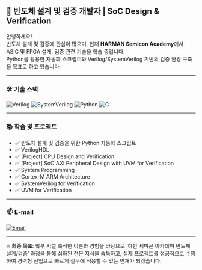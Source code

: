 ## 🚀 반도체 설계 및 검증 개발자 | SoC Design & Verification

안녕하세요!  
반도체 설계 및 검증에 관심이 많으며, 현재 **HARMAN Semicon Academy**에서  
ASIC 및 FPGA 설계, 검증 관련 기술을 학습 중입니다.  
Python을 활용한 자동화 스크립트와 Verilog/SystemVerilog 기반의 검증 환경 구축을 목표로 하고 있습니다.

---

### 🛠️ **기술 스택**
![Verilog](https://img.shields.io/badge/-Verilog-000?&logo=verilog)
![SystemVerilog](https://img.shields.io/badge/-SystemVerilog-000?&logo=systemverilog)
![Python](https://img.shields.io/badge/-Python-3776AB?&logo=python&logoColor=white)
![C](https://img.shields.io/badge/-C-00599C?&logo=c&logoColor=white)

---

### 📚 **학습 및 프로젝트**
- ✅ 반도체 설계 및 검증을 위한 Python 자동화 스크립트
- ✅ VerilogHDL
- ✅ [Project] CPU Design and Verification
- ✅ [Project] SoC AXI Peripheral Design with UVM for Verification
- ✅ System Programming
- ✅ Cortex-M ARM Architecture
- ✅ SystemVerilog for Verification
- ✅ UVM for Verification

---

### 📫 **E-mail**
[![Email](https://img.shields.io/badge/Naver_Mail-03C75A?logo=naver&logoColor=white)](mailto:ujinmo0342@naver.com)

---

🔥 **최종 목표**: 학부 시절 축적한 이론과 경험을 바탕으로 ‘하만 세미콘 아카데미 반도체 설계/검증’ 과정을 통해 심화된 전문 지식을 습득하고, 실제 프로젝트를 성공적으로 수행하여 경력형 신입으로 빠르게 실무에 적응할 수 있는 인재가 되겠습니다.
